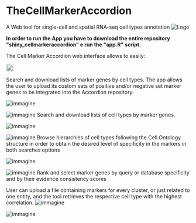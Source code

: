 # TheCellMarkerAccordion 
A Web tool for single-cell and spatial RNA-seq cell types annotation
![Logo](https://user-images.githubusercontent.com/68125242/161058801-e3a83d1b-f12f-4cde-89e7-2a1207e99149.png)




**In order to run the App you have to download the entire repository "shiny_cellmarkeraccordion" e run the "app.R" script.** 

The Cell Marker Accordion web interface allows to easily:

<img src="https://github.com/TebaldiLab/shiny_cellmarkeraccordion/assets/68125242/a2d0501b-2b59-48f4-b220-be7871b57b95" width="20" height="20">

Search and download lists of marker genes by cell types. The app allows the user to upload its custom sets of positive and/or negative set marker genes to be integrated into the Accordion repository.

![immagine](https://github.com/TebaldiLab/shiny_cellmarkeraccordion/assets/68125242/1397db7d-5a8e-485f-9781-a8e6a4a98546)





![immagine](https://user-images.githubusercontent.com/68125242/161060692-a4fef177-904f-4ea3-9bba-b4bc237e7145.png) Search and download lists of cell types by marker genes.

![immagine](https://github.com/TebaldiLab/shiny_cellmarkeraccordion/assets/68125242/85657e7c-a8f1-4bc5-b65b-4d1ffc56b51f)



![immagine](https://user-images.githubusercontent.com/68125242/161060791-fa1c6097-f0c8-45d1-bd6e-b4ea8dc61f91.png) Browse hierarchies of cell types following the Cell Ontology structure in order to obtain the desired level of specificity in the markers in both searches options

![immagine](https://user-images.githubusercontent.com/68125242/169997529-eafb704e-f39f-439f-ab5d-b2b5d741e87b.png)




![immagine](https://user-images.githubusercontent.com/68125242/161091031-909269ea-f6d9-4a61-ba50-f4b71fb00fe1.png) Rank and select marker genes by query or
database specificity and by their evidence consistency scores


User can upload a file containing markers for every cluster, or just related to one entity, and the tool retrieves the respective cell type with the highest correlation. 
![immagine](https://user-images.githubusercontent.com/68125242/169997056-4c5b76a1-3c44-4305-99d1-07b89d7c7bbf.png)


![immagine](https://github.com/TebaldiLab/shiny_cellmarkeraccordion/assets/68125242/213a2174-804f-4f6f-be5e-aaf1ee73a245)

